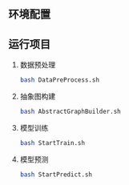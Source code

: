 ## 环境配置


## 运行项目

1. 数据预处理
   ```bash
   bash DataPreProcess.sh
   ```

2. 抽象图构建
   ```bash
   bash AbstractGraphBuilder.sh
   ```

3. 模型训练
   ```bash
   bash StartTrain.sh
   ```

4. 模型预测
   ```bash
   bash StartPredict.sh
   ```